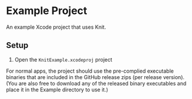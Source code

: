 # Example Project

An example Xcode project that uses Knit.

## Setup

1. Open the `KnitExample.xcodeproj` project

For normal apps, the project should use the pre-complied executable binaries that are 
included in the GitHub release zips (per release version).
(You are also free to download any of the released binary executables and place it in the Example directory to use it.)

